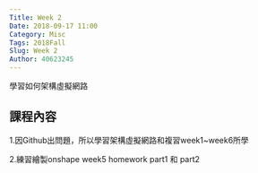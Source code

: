 ```yaml
---
Title: Week 2
Date: 2018-09-17 11:00
Category: Misc
Tags: 2018Fall
Slug: Week 2
Author: 40623245
---
```


學習如何架構虛擬網路

<!-- PELICAN_END_SUMMARY -->

課程內容
----

1.因Github出問題，所以學習架構虛擬網路和複習week1~week6所學

2.練習繪製onshape week5 homework part1 和 part2
